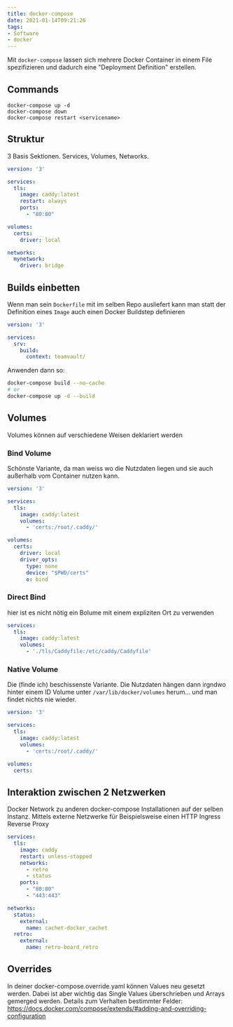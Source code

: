 ```yaml
---
title: docker-compose
date: 2021-01-14T09:21:26
tags:
- Software
- docker
---
```


Mit `docker-compose` lassen sich mehrere Docker Container in einem File
spezifizieren und dadurch eine "Deployment Definition" erstellen.

<!--more-->

## Commands

```
docker-compose up -d
docker-compose down
docker-compose restart <servicename>
```

## Struktur

3 Basis Sektionen. Services, Volumes, Networks.

```yaml
version: '3'

services:
  tls:
    image: caddy:latest
    restart: always
    ports:
      - "80:80"

volumes:
  certs:
    driver: local

networks:
  mynetwork:
    driver: bridge

```

## Builds einbetten

Wenn man sein `Dockerfile` mit im selben Repo ausliefert kann man statt der
Definition eines `Image` auch einen Docker Buildstep definieren

```yaml
version: '3'

services:
  srv:
    build:
      context: teamvault/
```

Anwenden dann so:

```bash
docker-compose build --no-cache
# or
docker-compose up -d --build
```

## Volumes

Volumes können auf verschiedene Weisen deklariert werden

### Bind Volume

Schönste Variante, da man weiss wo die Nutzdaten liegen und sie auch
außerhalb vom Container nutzen kann.

```yaml
version: '3'

services:
  tls:
    image: caddy:latest
    volumes:
      - 'certs:/root/.caddy/'

volumes:
  certs:
    driver: local
    driver_opts:
      type: none
      device: "$PWD/certs"
      o: bind
```

### Direct Bind

hier ist es nicht nötig ein Bolume mit einem expliziten Ort zu verwenden

```yaml
services:
  tls:
    image: caddy:latest
    volumes:
      - './tls/Caddyfile:/etc/caddy/Caddyfile'
```

### Native Volume

Die (finde ich) beschissenste Variante. Die Nutzdaten hängen dann irgndwo
hinter einem ID Volume unter `/var/lib/docker/volumes` herum... und man
findet nichts nie wieder.

```yaml
version: '3'

services:
  tls:
    image: caddy:latest
    volumes:
      - 'certs:/root/.caddy/'

volumes:
  certs:
```

## Interaktion zwischen 2 Netzwerken

Docker Network zu anderen docker-compose Installationen auf der selben
Instanz. Mittels externe Netzwerke für Beispielsweise einen HTTP Ingress
Reverse Proxy

``` yaml
services:
  tls:
    image: caddy
    restart: unless-stopped
    networks:
      - retro
      - status
    ports:
      - "80:80"
      - "443:443"

networks:
  status:
    external:
      name: cachet-docker_cachet
  retro:
    external:
      name: retro-board_retro
```

## Overrides

In deiner docker-compose.override.yaml können Values neu gesetzt werden.
Dabei ist aber wichtig das Single Values überschrieben und Arrays gemerged
werden. Details zum Verhalten bestimmter Felder: https://docs.docker.com/compose/extends/#adding-and-overriding-configuration
